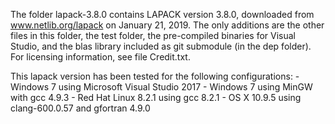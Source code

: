 The folder lapack-3.8.0 contains LAPACK version 3.8.0, downloaded from www.netlib.org/lapack on January 21, 2019.
The only additions are the other files in this folder, the test folder, the pre-compiled binaries for Visual Studio, and the blas library included as git submodule (in the dep folder).
For licensing information, see file Credit.txt.

This lapack version has been tested for the following configurations:
	- Windows 7 using Microsoft Visual Studio 2017
	- Windows 7 using MinGW with gcc 4.9.3
	- Red Hat Linux 8.2.1  using gcc 8.2.1
	- OS X 10.9.5 using clang-600.0.57 and gfortran 4.9.0
